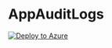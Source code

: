 # AppAuditLogs
[![Deploy to Azure](https://aka.ms/deploytoazurebutton)](https://portal.azure.com/#create/Microsoft.Template/uri/https%3A%2F%2Fraw.githubusercontent.com%2Fphnguy%2FAppAuditLogs%2Fmain%2FAzAutomation%2Fazuredeploy.json)